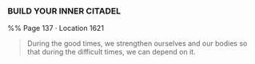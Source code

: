 ### BUILD YOUR INNER CITADEL
%% Page 137 · Location 1621 
> During the good times, we strengthen ourselves and our bodies so that during the difficult times, we can depend on it. 
